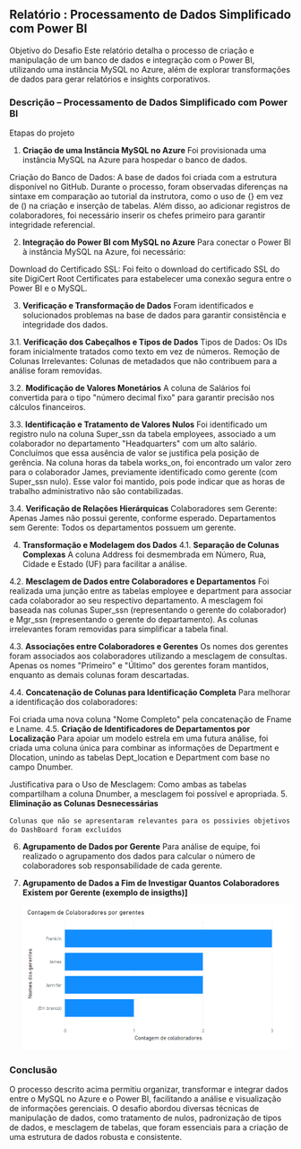 
## Relatório : Processamento de Dados Simplificado com Power BI
Objetivo do Desafio
Este relatório detalha o processo de criação e manipulação de um banco de dados e integração com o Power BI, utilizando uma instância MySQL no Azure, além de explorar transformações de dados para gerar relatórios e insights corporativos. 


### Descrição – Processamento de Dados Simplificado com Power BI

Etapas do projeto
1. **Criação de uma Instância MySQL no Azure**
Foi provisionada uma instância MySQL na Azure para hospedar o banco de dados.

Criação do Banco de Dados: A base de dados foi criada com a estrutura disponível no GitHub. Durante o processo, foram observadas diferenças na sintaxe em comparação ao tutorial da instrutora, como o uso de {} em vez de () na criação e inserção de tabelas. Além disso, ao adicionar registros de colaboradores, foi necessário inserir os chefes primeiro para garantir integridade referencial.

2. **Integração do Power BI com MySQL no Azure**
Para conectar o Power BI à instância MySQL na Azure, foi necessário:

Download do Certificado SSL: Foi feito o download do certificado SSL do site DigiCert Root Certificates para estabelecer uma conexão segura entre o Power BI e o MySQL.

3. **Verificação e Transformação de Dados**
Foram identificados e solucionados problemas na base de dados para garantir consistência e integridade dos dados.

3.1. **Verificação dos Cabeçalhos e Tipos de Dados**
Tipos de Dados: Os IDs foram inicialmente tratados como texto em vez de números.
Remoção de Colunas Irrelevantes: Colunas de metadados que não contribuem para a análise foram removidas.

3.2. **Modificação de Valores Monetários**
A coluna de Salários foi convertida para o tipo "número decimal fixo" para garantir precisão nos cálculos financeiros.

3.3. **Identificação e Tratamento de Valores Nulos**
Foi identificado um registro nulo na coluna Super_ssn da tabela employees, associado a um colaborador no departamento "Headquarters" com um alto salário. Concluímos que essa ausência de valor se justifica pela posição de gerência.
Na coluna horas da tabela works_on, foi encontrado um valor zero para o colaborador James, previamente identificado como gerente (com Super_ssn nulo). Esse valor foi mantido, pois pode indicar que as horas de trabalho administrativo não são contabilizadas.

3.4. **Verificação de Relações Hierárquicas**
Colaboradores sem Gerente: Apenas James não possui gerente, conforme esperado.
Departamentos sem Gerente: Todos os departamentos possuem um gerente.

4. **Transformação e Modelagem dos Dados**
4.1. **Separação de Colunas Complexas**
A coluna Address foi desmembrada em Número, Rua, Cidade e Estado (UF) para facilitar a análise.

4.2. **Mesclagem de Dados entre Colaboradores e Departamentos**
Foi realizada uma junção entre as tabelas employee e department para associar cada colaborador ao seu respectivo departamento. A mesclagem foi baseada nas colunas Super_ssn (representando o gerente do colaborador) e Mgr_ssn (representando o gerente do departamento). As colunas irrelevantes foram removidas para simplificar a tabela final.

4.3. **Associações entre Colaboradores e Gerentes**
Os nomes dos gerentes foram associados aos colaboradores utilizando a mesclagem de consultas. Apenas os nomes "Primeiro" e "Último" dos gerentes foram mantidos, enquanto as demais colunas foram descartadas.

4.4. **Concatenação de Colunas para Identificação Completa** 
Para melhorar a identificação dos colaboradores:

Foi criada uma nova coluna "Nome Completo" pela concatenação de Fname e Lname.
4.5. **Criação de Identificadores de Departamentos por Localização**
Para apoiar um modelo estrela em uma futura análise, foi criada uma coluna única para combinar as informações de Department e Dlocation, unindo as tabelas Dept_location e Department com base no campo Dnumber.

Justificativa para o Uso de Mesclagem: Como ambas as tabelas compartilham a coluna Dnumber, a mesclagem foi possível e apropriada.
5. **Eliminação as Colunas Desnecessárias**

    Colunas que não se apresentaram relevantes para os possivies objetivos do DashBoard foram excluídos

6. **Agrupamento de Dados por Gerente** 
Para análise de equipe, foi realizado o agrupamento dos dados para calcular o número de colaboradores sob responsabilidade de cada gerente.


7. **Agrupamento de Dados a Fim de Investigar Quantos Colaboradores Existem por Gerente (exemplo de insigths)]**

    ![Figura: Contagem de Colaboradores por Gerentes](https://github.com/Anajulia-gon/DashBoardCorporativo/blob/main/figura-contagem-de-colaboradores-por-gerentes.png)



###  Conclusão
O processo descrito acima permitiu organizar, transformar e integrar dados entre o MySQL no Azure e o Power BI, facilitando a análise e visualização de informações gerenciais. O desafio abordou diversas técnicas de manipulação de dados, como tratamento de nulos, padronização de tipos de dados, e mesclagem de tabelas, que foram essenciais para a criação de uma estrutura de dados robusta e consistente.
